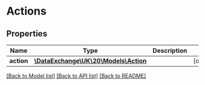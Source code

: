 # Actions

## Properties
Name | Type | Description | Notes
------------ | ------------- | ------------- | -------------
**action** | [**\DataExchange\UK\20\Models\Action**](Action.md) |  | [optional] 

[[Back to Model list]](../README.md#documentation-for-models) [[Back to API list]](../README.md#documentation-for-api-endpoints) [[Back to README]](../README.md)


